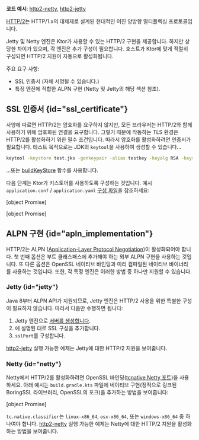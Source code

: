 [//]: # (title: HTTP/2)

<show-structure for="chapter" depth="2"/>

<tldr>
<p>
<b>코드 예시</b>: <a href="https://github.com/ktorio/ktor-documentation/tree/%ktor_version%/codeSnippets/snippets/http2-netty">http2-netty</a>, <a href="https://github.com/ktorio/ktor-documentation/tree/%ktor_version%/codeSnippets/snippets/http2-jetty">http2-jetty</a>
</p>
</tldr>

[HTTP/2](https://en.wikipedia.org/wiki/HTTP/2)는 HTTP/1.x의 대체제로 설계된 현대적인 이진 양방향 멀티플렉싱 프로토콜입니다.

Jetty 및 Netty 엔진은 Ktor가 사용할 수 있는 HTTP/2 구현을 제공합니다. 하지만 상당한 차이가 있으며, 각 엔진은 추가 구성이 필요합니다. 호스트가 Ktor에 맞게 적절히 구성되면 HTTP/2 지원이 자동으로 활성화됩니다.

주요 요구 사항:

*   SSL 인증서 (자체 서명될 수 있습니다.)
*   특정 엔진에 적합한 ALPN 구현 (Netty 및 Jetty의 해당 섹션 참조).

## SSL 인증서 {id="ssl_certificate"}

사양에 따르면 HTTP/2는 암호화를 요구하지 않지만, 모든 브라우저는 HTTP/2와 함께 사용하기 위해 암호화된 연결을 요구합니다. 그렇기 때문에 작동하는 TLS 환경은 HTTP/2를 활성화하기 위한 필수 조건입니다. 따라서 암호화를 활성화하려면 인증서가 필요합니다.
테스트 목적으로는 JDK의 `keytool`을 사용하여 생성할 수 있습니다...

```bash
keytool -keystore test.jks -genkeypair -alias testkey -keyalg RSA -keysize 4096 -validity 5000 -dname 'CN=localhost, OU=ktor, O=ktor, L=Unspecified, ST=Unspecified, C=US'
```

...또는 [buildKeyStore](server-ssl.md) 함수를 사용합니다.

다음 단계는 Ktor가 키스토어를 사용하도록 구성하는 것입니다. 예시 `application.conf` / `application.yaml` [구성 파일](server-configuration-file.topic)을 참조하세요:

<tabs group="config">
<tab title="application.conf" group-key="hocon">

[object Promise]

</tab>
<tab title="application.yaml" group-key="yaml">

[object Promise]

</tab>
</tabs>

## ALPN 구현 {id="apln_implementation"}

HTTP/2는 ALPN ([Application-Layer Protocol Negotiation](https://en.wikipedia.org/wiki/Application-Layer_Protocol_Negotiation))이 활성화되어야 합니다. 첫 번째 옵션은 부트 클래스패스에 추가해야 하는 외부 ALPN 구현을 사용하는 것입니다. 또 다른 옵션은 OpenSSL 네이티브 바인딩과 미리 컴파일된 네이티브 바이너리를 사용하는 것입니다. 또한, 각 특정 엔진은 이러한 방법 중 하나만 지원할 수 있습니다.

### Jetty {id="jetty"}

Java 8부터 ALPN API가 지원되므로, Jetty 엔진은 HTTP/2 사용을 위한 특별한 구성이 필요하지 않습니다. 따라서 다음만 수행하면 됩니다:
1.  Jetty 엔진으로 [서버를 생성합니다](server-engines.md#choose-create-server).
2.  [](#ssl_certificate)에 설명된 대로 SSL 구성을 추가합니다.
3.  `sslPort`를 구성합니다.

[http2-jetty](https://github.com/ktorio/ktor-documentation/tree/%ktor_version%/codeSnippets/snippets/http2-jetty) 실행 가능한 예제는 Jetty에 대한 HTTP/2 지원을 보여줍니다.

### Netty {id="netty"}

Netty에서 HTTP/2를 활성화하려면 OpenSSL 바인딩([tcnative Netty 포트](https://netty.io/wiki/forked-tomcat-native.html))을 사용하세요. 아래 예시는 `build.gradle.kts` 파일에 네이티브 구현(정적으로 링크된 BoringSSL 라이브러리, OpenSSL의 포크)을 추가하는 방법을 보여줍니다:

[object Promise]

`tc.native.classifier`는 `linux-x86_64`, `osx-x86_64`, 또는 `windows-x86_64` 중 하나여야 합니다. [http2-netty](https://github.com/ktorio/ktor-documentation/tree/%ktor_version%/codeSnippets/snippets/http2-netty) 실행 가능한 예제는 Netty에 대한 HTTP/2 지원을 활성화하는 방법을 보여줍니다.